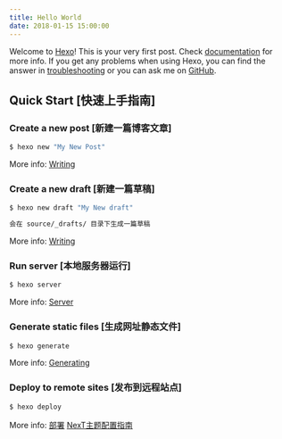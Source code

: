 ```yaml
---
title: Hello World
date: 2018-01-15 15:00:00
---
```

Welcome to [Hexo](https://hexo.io/)! This is your very first post. Check [documentation](https://hexo.io/docs/) for more info. If you get any problems when using Hexo, you can find the answer in [troubleshooting](https://hexo.io/docs/troubleshooting.html) or you can ask me on [GitHub](https://github.com/hexojs/hexo/issues).

## Quick Start [快速上手指南]

### Create a new post [新建一篇博客文章]

``` bash
$ hexo new "My New Post"
```

More info: [Writing](https://hexo.io/docs/writing.html)

### Create a new draft [新建一篇草稿]

``` bash
$ hexo new draft "My New draft"

会在 source/_drafts/ 目录下生成一篇草稿
```

More info: [Writing](https://hexo.io/docs/writing.html)

### Run server [本地服务器运行]

``` bash
$ hexo server
```

More info: [Server](https://hexo.io/docs/server.html)

### Generate static files [生成网址静态文件]

``` bash
$ hexo generate
```

More info: [Generating](https://hexo.io/docs/generating.html)

### Deploy to remote sites [发布到远程站点]

``` bash
$ hexo deploy
```

More info: 
[部署](https://hexo.io/docs/deployment.html)
[NexT主题配置指南](http://theme-next.iissnan.com)
